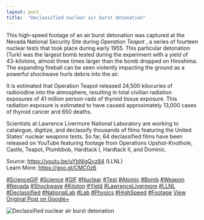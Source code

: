 ```yaml
---
layout: post
title:  "Declassified nuclear air burst detonation"
---
```


This high-speed footage of an air burst detonation was captured at the Nevada National Security Site during _Operation Teapot_ , a series of fourteen nuclear tests that took place during early 1955. This particular detonation (Turk) was the largest bomb tested during the experiment with a yield of 43-kilotons, almost three times larger than the bomb dropped on Hiroshima. The expanding fireball can be seen violently impacting the ground as a powerful shockwave hurls debris into the air.  
  
It is estimated that Operation Teapot released 24,500 kilocuries of radioiodine into the atmosphere, resulting in total civilian radiation exposures of 41 million person-rads of thyroid tissue exposure. This radiation exposure is estimated to have caused approximately 13,000 cases of thyroid cancer and 650 deaths.  
  
Scientists at Lawrence Livermore National Laboratory are working to catalogue, digitize, and declassify thousands of films featuring the United States' nuclear weapons tests. So far, 64 declassified films have been released on YouTube featuring footage from Operations Upshot-Knothole, Castle, Teapot, Plumbbob, Hardtack I, Hardtack II, and Dominic.  
  
Source: <https://youtu.be/uYbNlgQyz84> (LLNL)  
Learn More: <https://goo.gl/CMC0z6>  
  
[#ScienceGIF](https://plus.google.com/s/%23ScienceGIF/posts) [#Science](https://plus.google.com/s/%23Science/posts) [#GIF](https://plus.google.com/s/%23GIF/posts) [#Nuclear](https://plus.google.com/s/%23Nuclear/posts) [#Test](https://plus.google.com/s/%23Test/posts) [#Atomic](https://plus.google.com/s/%23Atomic/posts) [#Bomb](https://plus.google.com/s/%23Bomb/posts) [#Weapon](https://plus.google.com/s/%23Weapon/posts) [#Nevada](https://plus.google.com/s/%23Nevada/posts) [#Shockwave](https://plus.google.com/s/%23Shockwave/posts) [#Kiloton](https://plus.google.com/s/%23Kiloton/posts) [#Yield](https://plus.google.com/s/%23Yield/posts) [#LawrenceLivermore](https://plus.google.com/s/%23LawrenceLivermore/posts) [#LLNL](https://plus.google.com/s/%23LLNL/posts) [#Declassified](https://plus.google.com/s/%23Declassified/posts) [#NationalLab](https://plus.google.com/s/%23NationalLab/posts) [#Lab](https://plus.google.com/s/%23Lab/posts) [#Physics](https://plus.google.com/s/%23Physics/posts) [#HighSpeed](https://plus.google.com/s/%23HighSpeed/posts) [#Footage](https://plus.google.com/s/%23Footage/posts)﻿
[View Original Post on Google+](https://plus.google.com/+ColinSullender/posts/UEM98686Z1V)

![Declassified nuclear air burst detonation](https://i.imgur.com/BPgpzEr.gif)
